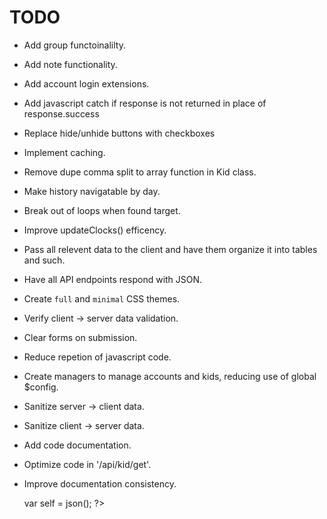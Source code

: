 # TODO

- Add group functoinalilty.
- Add note functionality.
- Add account login extensions.
- Add javascript catch if response is not returned in place of response.success
- Replace hide/unhide buttons with checkboxes
- Implement caching.
- Remove dupe comma split to array function in Kid class.
- Make history navigatable by day.
- Break out of loops when found target.
- Improve updateClocks() efficency.
- Pass all relevent data to the client and have them organize it into tables and such.
- Have all API endpoints respond with JSON.
- Create `full` and `minimal` CSS themes.
- Verify client -> server data validation.
- Clear forms on submission.
- Reduce repetion of javascript code.
- Create managers to manage accounts and kids, reducing use of global $config.
- Sanitize server -> client data.
- Sanitize client -> server data.
- Add code documentation.
- Optimize code in '/api/kid/get'.
- Improve documentation consistency.


    var self = <?php echo get_self() -> json(); ?>